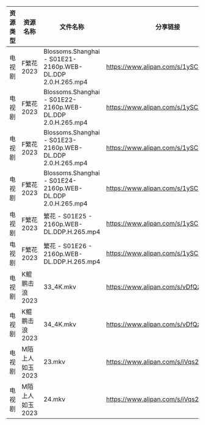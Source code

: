 | 资源类型 | 资源名称       | 文件名称                                                       | 分享链接                                 | 更新时间                |
| ---- | ---------- | ---------------------------------------------------------- | ------------------------------------ | ------------------- |
| 电视剧  | F繁花2023    | Blossoms.Shanghai - S01E21- 2160p.WEB-DL.DDP 2.0.H.265.mp4 | https://www.alipan.com/s/1ySCmMzW5aJ | 2024-01-08 00:05:08 |
| 电视剧  | F繁花2023    | Blossoms.Shanghai - S01E22- 2160p.WEB-DL.DDP 2.0.H.265.mp4 | https://www.alipan.com/s/1ySCmMzW5aJ | 2024-01-08 00:05:07 |
| 电视剧  | F繁花2023    | Blossoms.Shanghai - S01E23- 2160p.WEB-DL.DDP 2.0.H.265.mp4 | https://www.alipan.com/s/1ySCmMzW5aJ | 2024-01-08 00:05:07 |
| 电视剧  | F繁花2023    | Blossoms.Shanghai - S01E24- 2160p.WEB-DL.DDP 2.0.H.265.mp4 | https://www.alipan.com/s/1ySCmMzW5aJ | 2024-01-08 00:05:07 |
| 电视剧  | F繁花2023    | 繁花 - S01E25 - 2160p.WEB-DL.DDP.H.265.mp4                   | https://www.alipan.com/s/1ySCmMzW5aJ | 2024-01-08 00:05:06 |
| 电视剧  | F繁花2023    | 繁花 - S01E26 - 2160p.WEB-DL.DDP.H.265.mp4                   | https://www.alipan.com/s/1ySCmMzW5aJ | 2024-01-08 00:05:06 |
| 电视剧  | K鲲鹏击浪2023  | 33_4K.mkv                                                  | https://www.alipan.com/s/vDfQzHpYmYD | 2024-01-08 00:05:13 |
| 电视剧  | K鲲鹏击浪2023  | 34_4K.mkv                                                  | https://www.alipan.com/s/vDfQzHpYmYD | 2024-01-08 00:05:12 |
| 电视剧  | M陌上人如玉2023 | 23.mkv                                                     | https://www.alipan.com/s/iVqs2tgmvTd | 2024-01-08 00:05:17 |
| 电视剧  | M陌上人如玉2023 | 24.mkv                                                     | https://www.alipan.com/s/iVqs2tgmvTd | 2024-01-08 00:05:17 |
